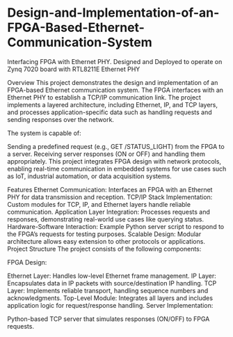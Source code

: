 # Design-and-Implementation-of-an-FPGA-Based-Ethernet-Communication-System
Interfacing FPGA with Ethernet PHY. Designed and Deployed to operate on Zynq 7020 board with RTL8211E Ethernet PHY

Overview
This project demonstrates the design and implementation of an FPGA-based Ethernet communication system. The FPGA interfaces with an Ethernet PHY to establish a TCP/IP communication link. The project implements a layered architecture, including Ethernet, IP, and TCP layers, and processes application-specific data such as handling requests and sending responses over the network.

The system is capable of:

Sending a predefined request (e.g., GET /STATUS_LIGHT) from the FPGA to a server.
Receiving server responses (ON or OFF) and handling them appropriately.
This project integrates FPGA design with network protocols, enabling real-time communication in embedded systems for use cases such as IoT, industrial automation, or data acquisition systems.

Features
Ethernet Communication: Interfaces an FPGA with an Ethernet PHY for data transmission and reception.
TCP/IP Stack Implementation: Custom modules for TCP, IP, and Ethernet layers handle reliable communication.
Application Layer Integration: Processes requests and responses, demonstrating real-world use cases like querying status.
Hardware-Software Interaction: Example Python server script to respond to the FPGA’s requests for testing purposes.
Scalable Design: Modular architecture allows easy extension to other protocols or applications.
Project Structure
The project consists of the following components:

FPGA Design:

Ethernet Layer: Handles low-level Ethernet frame management.
IP Layer: Encapsulates data in IP packets with source/destination IP handling.
TCP Layer: Implements reliable transport, handling sequence numbers and acknowledgments.
Top-Level Module: Integrates all layers and includes application logic for request/response handling.
Server Implementation:

Python-based TCP server that simulates responses (ON/OFF) to FPGA requests.
